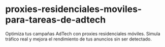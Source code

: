 # proxies-residenciales-moviles-para-tareas-de-adtech
Optimiza tus campañas AdTech con proxies residenciales móviles. Simula tráfico real y mejora el rendimiento de tus anuncios sin ser detectado.
